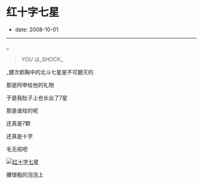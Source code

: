 # 红十字七星

- date: 2008-10-01

--------------------------


_

> _YOU_ は_SHOCK_

_健次郎胸中的北斗七星是不可磨灭的

那是阿申给他的礼物



于是我肚子上也长出了7星

那是谁给的呢

还真是7颗

还真是十字

毛无视吧



[![红十字七星](http://farm4.static.flickr.com/3060/2904839622_f95f914654_m.jpg)](http://www.flickr.com/photos/popomore/2904839622/)





腰很粗的泡泡上

